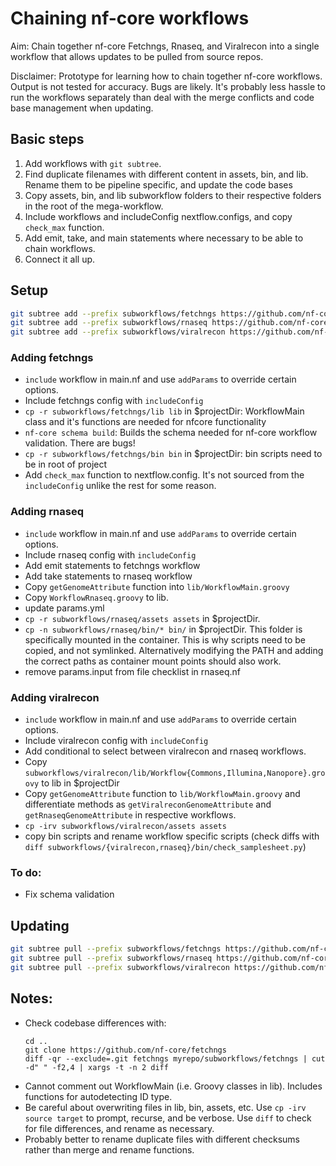 # Chaining nf-core workflows

Aim: Chain together nf-core Fetchngs, Rnaseq, and Viralrecon into a single workflow that allows updates to be pulled from source repos.

Disclaimer: Prototype for learning how to chain together nf-core workflows. Output is not tested for accuracy. Bugs are likely.
It's probably less hassle to run the workflows separately than deal with the merge conflicts and code base management when updating.

## Basic steps
1. Add workflows with `git subtree`.
2. Find duplicate filenames with different content in assets, bin, and lib. Rename them to be pipeline specific, and update the code bases
3. Copy assets, bin, and lib subworkflow folders to their respective folders in the root of the mega-workflow. 
4. Include workflows and includeConfig nextflow.configs, and copy `check_max` function.
5. Add emit, take, and main statements where necessary to be able to chain workflows.
6. Connect it all up.

## Setup

```bash
git subtree add --prefix subworkflows/fetchngs https://github.com/nf-core/fetchngs master --squash
git subtree add --prefix subworkflows/rnaseq https://github.com/nf-core/rnaseq master --squash
git subtree add --prefix subworkflows/viralrecon https://github.com/nf-core/viralrecon master --squash
```

### Adding fetchngs
- `include` workflow in main.nf and use `addParams` to override certain options.
- Include fetchngs config with `includeConfig`
- `cp -r subworkflows/fetchngs/lib lib` in $projectDir: WorkflowMain class and it's functions are needed for nfcore functionality
- `nf-core schema build`: Builds the schema needed for nf-core workflow validation. There are bugs!
- `cp -r subworkflows/fetchngs/bin bin` in $projectDir: bin scripts need to be in root of project
- Add `check_max` function to nextflow.config. It's not sourced from the `includeConfig` unlike the rest for some reason.

### Adding rnaseq
- `include` workflow in main.nf and use `addParams` to override certain options.
- Include rnaseq config with `includeConfig`
- Add emit statements to fetchngs workflow
- Add take statements to rnaseq workflow
- Copy `getGenomeAttribute` function into `lib/WorkflowMain.groovy`
- Copy `WorkflowRnaseq.groovy` to lib.
- update params.yml
- `cp -r subworkflows/rnaseq/assets assets` in $projectDir.
- `cp -n subworkflows/rnaseq/bin/* bin/` in $projectDir. This folder is specifically mounted in the container. This is why scripts need to be copied, and not symlinked. Alternatively modifying the PATH and adding the correct paths as container mount points should also work.
- remove params.input from file checklist in rnaseq.nf

### Adding viralrecon
- `include` workflow in main.nf and use `addParams` to override certain options.
- Include viralrecon config with `includeConfig`
- Add conditional to select between viralrecon and rnaseq workflows.
- Copy `subworkflows/viralrecon/lib/Workflow{Commons,Illumina,Nanopore}.groovy` to lib in $projectDir
- Copy `getGenomeAttribute` function to `lib/WorkflowMain.groovy` and differentiate methods as `getViralreconGenomeAttribute` and `getRnaseqGenomeAttribute` in respective workflows.
- `cp -irv subworkflows/viralrecon/assets assets`
- copy bin scripts and rename workflow specific scripts (check diffs with `diff subworkflows/{viralrecon,rnaseq}/bin/check_samplesheet.py`)

### To do:
- Fix schema validation

## Updating

```bash
git subtree pull --prefix subworkflows/fetchngs https://github.com/nf-core/fetchngs master --squash
git subtree pull --prefix subworkflows/rnaseq https://github.com/nf-core/rnaseq master --squash
git subtree pull --prefix subworkflows/viralrecon https://github.com/nf-core/viralrecon master --squash
```

## Notes:

- Check codebase differences with:
    ```
    cd ..
    git clone https://github.com/nf-core/fetchngs
    diff -qr --exclude=.git fetchngs myrepo/subworkflows/fetchngs | cut -d" " -f2,4 | xargs -t -n 2 diff
    ```
- Cannot comment out WorkflowMain (i.e. Groovy classes in lib). Includes functions for autodetecting ID type.
- Be careful about overwriting files in lib, bin, assets, etc. Use `cp -irv source target` to prompt, recurse, and be verbose. Use `diff` to check for file differences, and rename as necessary.
- Probably better to rename duplicate files with different checksums rather than merge and rename functions.
